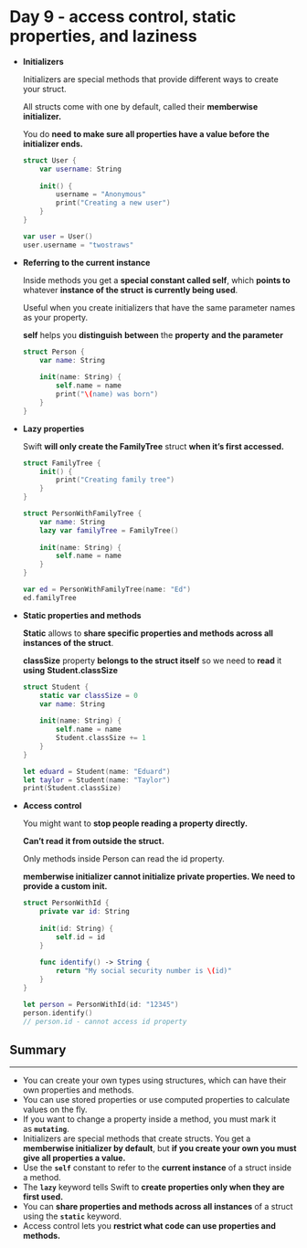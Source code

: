 # Day 9 - access control, static properties, and laziness

- **Initializers**

    Initializers are special methods that provide different ways to create your struct.

    All structs come with one by default, called their **memberwise initializer.**

    You do **need** **to make sure all properties have a value before the initializer ends.**

    ```swift
    struct User {
        var username: String
        
        init() {
            username = "Anonymous"
            print("Creating a new user")
        }
    }

    var user = User()
    user.username = "twostraws"
    ```

- **Referring to the current instance**

    Inside methods you get a **special constant called self**, which **points to** whatever **instance of the struct** **is currently being used**.

    Useful when you create initializers that have the same parameter names as your property.

    **self** helps you **distinguish** **between** the **property** **and the parameter**

    ```swift
    struct Person {
        var name: String
        
        init(name: String) {
            self.name = name
            print("\(name) was born")
        }
    }
    ```

- **Lazy properties**

    Swift **will only create the FamilyTree** struct **when it’s first accessed.**

    ```swift
    struct FamilyTree {
        init() {
            print("Creating family tree")
        }
    }

    struct PersonWithFamilyTree {
        var name: String
        lazy var familyTree = FamilyTree()
        
        init(name: String) {
            self.name = name
        }
    }

    var ed = PersonWithFamilyTree(name: "Ed")
    ed.familyTree
    ```

- **Static properties and methods**

    **Static** allows to **share specific properties and methods across all instances of the struct**.

    **classSize** property **belongs to the struct itself** so we need to **read** it **using** **Student.classSize**

    ```swift
    struct Student {
        static var classSize = 0
        var name: String
        
        init(name: String) {
            self.name = name
            Student.classSize += 1
        }
    }

    let eduard = Student(name: "Eduard")
    let taylor = Student(name: "Taylor")
    print(Student.classSize)
    ```

- **Access control**

    You might want to **stop people reading a property directly.** 

    **Can’t read it from outside the struct.**

    Only methods inside Person can read the id property.

    **memberwise initializer cannot initialize private properties. We need to provide a custom init.**

    ```swift
    struct PersonWithId {
        private var id: String
        
        init(id: String) {
            self.id = id
        }
        
        func identify() -> String {
            return "My social security number is \(id)"
        }
    }

    let person = PersonWithId(id: "12345")
    person.identify()
    // person.id - cannot access id property
    ```

## Summary

---

- You can create your own types using structures, which can have their own properties and methods.
- You can use stored properties or use computed properties to calculate values on the fly.
- If you want to change a property inside a method, you must mark it as **`mutating`**.
- Initializers are special methods that create structs. You get a **memberwise initializer by default**, but **if you create your own you must give all properties a value.**
- Use the **`self`** constant to refer to the **current instance** of a struct inside a method.
- The **`lazy`** keyword tells Swift to **create properties only when they are first used.**
- You can **share properties and methods across all instances** of a struct using the **`static`** keyword.
- Access control lets you **restrict what code can use properties and methods.**
